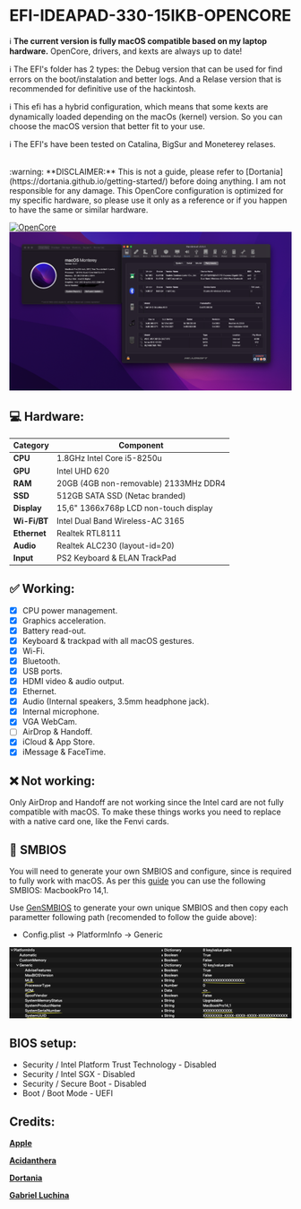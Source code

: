 # EFI-IDEAPAD-330-15IKB-OPENCORE

:information_source: **The current version is fully macOS compatible based on my laptop hardware.**
OpenCore, drivers, and kexts are always up to date!

:information_source: The EFI's folder has 2 types: the Debug version that can be used for find errors on the boot/instalation and better logs. And a Relase version that is recommended for definitive use of the hackintosh.

:information_source: This efi has a hybrid configuration, which means that some kexts are dynamically loaded depending on the macOs (kernel) version. So you can choose the macOS version that better fit to your use.

:information_source: The EFI's have been tested on Catalina, BigSur and Moneterey relases.

<br/>
:warning: **DISCLAIMER:**
This is not a guide, please refer to [Dortania](https://dortania.github.io/getting-started/) before doing anything. I am not responsible for any damage. This OpenCore configuration is optimized for my specific hardware, so please use it only as a reference or if you happen to have the same or similar hardware.

<br/>

[![OpenCore](https://img.shields.io/badge/OpenCore-0.7.8-lightblue.svg)](https://github.com/acidanthera/OpenCorePkg)
<img src="assets/macos-monterey.png">

## :computer: Hardware:

| **Category** | **Component**                         |
| ------------ | ------------------------------------- |
| **CPU**      | 1.8GHz Intel Core i5-8250u            |
| **GPU**      | Intel UHD 620                         |
| **RAM**      | 20GB (4GB non-removable) 2133MHz DDR4 |
| **SSD**      | 512GB SATA SSD (Netac branded)        |
| **Display**  | 15,6" 1366x768p LCD non-touch display |
| **Wi-Fi/BT** | Intel Dual Band Wireless-AC 3165      |
| **Ethernet** | Realtek RTL8111                       |
| **Audio**    | Realtek ALC230 (layout-id=20)         |
| **Input**    | PS2 Keyboard & ELAN TrackPad          |

## :white_check_mark: Working:

- [x] CPU power management.
- [x] Graphics acceleration.
- [x] Battery read-out.
- [x] Keyboard & trackpad with all macOS gestures.
- [x] Wi-Fi.
- [x] Bluetooth.
- [x] USB ports.
- [x] HDMI video & audio output.
- [x] Ethernet.
- [x] Audio (Internal speakers, 3.5mm headphone jack).
- [x] Internal microphone.
- [x] VGA WebCam.
- [ ] AirDrop & Handoff.
- [x] iCloud & App Store.
- [x] iMessage & FaceTime.

## :x: Not working:

Only AirDrop and Handoff are not working since the Intel card are not fully compatible with macOS. To make these things works you need to replace with a native card one, like the Fenvi cards.

## :closed_lock_with_key: SMBIOS

You will need to generate your own SMBIOS and configure, since is required to fully work with macOS. As per this [guide](https://dortania.github.io/OpenCore-Install-Guide/config-laptop.plist/kaby-lake.html#platforminfo) you can use the following SMBIOS: MacbookPro 14,1.

Use [GenSMBIOS](https://github.com/corpnewt/GenSMBIOS) to generate your own unique SMBIOS and then copy each parametter following path (recomended to follow the guide above):

- Config.plist -> PlatformInfo -> Generic

<img src="assets/smbios.png">

## BIOS setup:

- Security / Intel Platform Trust Technology - Disabled
- Security / Intel SGX - Disabled
- Security / Secure Boot - Disabled
- Boot / Boot Mode - UEFI

## Credits:

[**Apple**](http://apple.com/)

[**Acidanthera**](https://github.com/acidanthera)

[**Dortania**](https://dortania.github.io/getting-started/)

[**Gabriel Luchina**](https://luchina.com.br)
